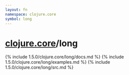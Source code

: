 ```yaml
---
layout: fn
namespace: clojure.core
symbol: long
---
```


# [clojure.core](../)/long

{% include 1.5.0/clojure.core/long/docs.md %}
{% include 1.5.0/clojure.core/long/examples.md %}
{% include 1.5.0/clojure.core/long/src.md %}

